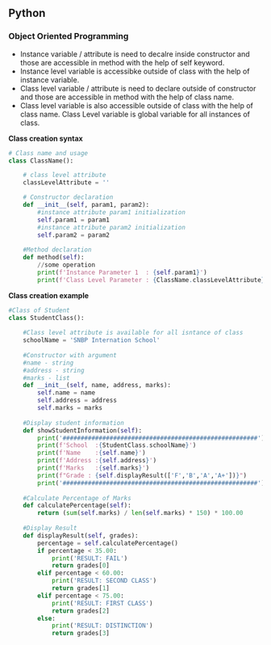 ## Python

### Object Oriented Programming

- Instance variable / attribute is need to decalre inside constructor and those are accessible in method with the help of self keyword.
- Instance level variable is accessibke outside of class with the help of instance variable.
- Class level variable / attribute is need to declare outside of constructor and those are accessible in method with the help of class name.
- Class level variable is also accessible outside of class with the help of class name. Class Level variable is global variable for all instances of class.

**Class creation syntax**

```python
# Class name and usage
class ClassName():

    # class level attribute
    classLevelAttribute = ''

    # Constructor declaration
    def __init__(self, param1, param2):
        #instance attribute param1 initialization
        self.param1 = param1
        #instance attribute param2 initialization
        self.param2 = param2
  
    #Method declaration
    def method(self):
        //some operation
        print(f'Instance Parameter 1  : {self.param1}')
        print(f'Class Level Parameter : {ClassName.classLevelAttribute}')
```

**Class creation example**

```python
#Class of Student
class StudentClass():
    
    #Class level attribute is available for all isntance of class
    schoolName = 'SNBP Internation School'
    
    #Constructor with argument
    #name - string
    #address - string
    #marks - list
    def __init__(self, name, address, marks):
        self.name = name
        self.address = address
        self.marks = marks
    
    #Display student information
    def showStudentInformation(self):
        print('######################################################')
        print(f'School  :{StudentClass.schoolName}')
        print(f'Name    :{self.name}')
        print(f'Address :{self.address}')
        print(f'Marks   :{self.marks}')
        print(f"Grade : {self.displayResult(['F','B','A','A+'])}")
        print('######################################################')
        
    #Calculate Percentage of Marks
    def calculatePercentage(self):
        return (sum(self.marks) / len(self.marks) * 150) * 100.00
    
    #Display Result
    def displayResult(self, grades):
        percentage = self.calculatePercentage()
        if percentage < 35.00:
            print('RESULT: FAIL')
            return grades[0]
        elif percentage < 60.00:
            print('RESULT: SECOND CLASS')
            return grades[1]
        elif percentage < 75.00:
            print('RESULT: FIRST CLASS')
            return grades[2]
        else:
            print('RESULT: DISTINCTION')
            return grades[3]
```

